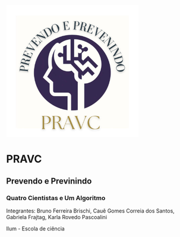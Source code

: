 <div>
        <img src="logo_projeto_final.png" style="width: 356px; height:356px; margin-right: 20px;" />
</div>

# PRAVC
## Prevendo e Previnindo
### Quatro Cientistas e Um Algoritmo
Integrantes: Bruno Ferreira Brischi, Cauê Gomes Correia dos Santos, Gabriela Frajtag, Karla Rovedo Pascoalini

Ilum - Escola de ciência
